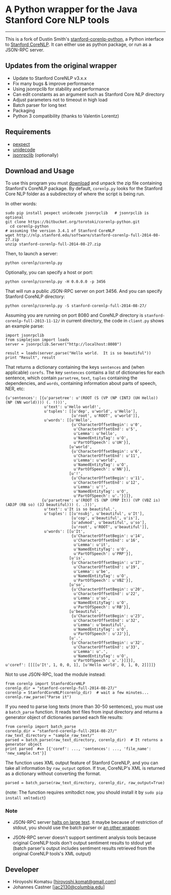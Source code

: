 # A Python wrapper for the Java Stanford Core NLP tools
---------------------------

This is a fork of Dustin Smith's [stanford-corenlp-python](https://github.com/dasmith/stanford-corenlp-python), a Python interface to [Stanford CoreNLP](http://nlp.stanford.edu/software/corenlp.shtml). It can either use as python package, or run as a JSON-RPC server.

## Updates from the original wrapper
   * Update to Stanford CoreNLP v3.x.x
   * Fix many bugs & improve performance
   * Using jsonrpclib for stability and performance
   * Can edit constants as an argument such as Stanford Core NLP directory
   * Adjust parameters not to timeout in high load
   * Batch parser for long text
   * Packaging
   * Python 3 compatibility (thanks to Valentin Lorentz)

## Requirements
   * [pexpect](http://www.noah.org/wiki/pexpect)
   * [unidecode](http://pypi.python.org/pypi/Unidecode)
   * [jsonrpclib](https://github.com/joshmarshall/jsonrpclib) (optionally)

## Download and Usage

To use this program you must [download](http://nlp.stanford.edu/software/corenlp.shtml#Download) and unpack the zip file containing Stanford's CoreNLP package.  By default, `corenlp.py` looks for the Stanford Core NLP folder as a subdirectory of where the script is being run.


In other words:

    sudo pip install pexpect unidecode jsonrpclib   # jsonrpclib is optional
    git clone https://bitbucket.org/torotoki/corenlp-python.git
	  cd corenlp-python
    # assuming the version 3.4.1 of Stanford CoreNLP
    wget http://nlp.stanford.edu/software/stanford-corenlp-full-2014-08-27.zip
    unzip stanford-corenlp-full-2014-08-27.zip

Then, to launch a server:

    python corenlp/corenlp.py

Optionally, you can specify a host or port:

    python corenlp/corenlp.py -H 0.0.0.0 -p 3456

That will run a public JSON-RPC server on port 3456.
And you can specify Stanford CoreNLP directory:

    python corenlp/corenlp.py -S stanford-corenlp-full-2014-08-27/


Assuming you are running on port 8080 and CoreNLP directory is `stanford-corenlp-full-2013-11-12/` in current directory, the code in `client.py` shows an example parse:

    import jsonrpclib
    from simplejson import loads
    server = jsonrpclib.Server("http://localhost:8080")

    result = loads(server.parse("Hello world.  It is so beautiful"))
    print "Result", result

That returns a dictionary containing the keys `sentences` and (when applicable) `corefs`. The key `sentences` contains a list of dictionaries for each sentence, which contain `parsetree`, `text`, `tuples` containing the dependencies, and `words`, containing information about parts of speech, NER, etc:

	{u'sentences': [{u'parsetree': u'(ROOT (S (VP (NP (INTJ (UH Hello)) (NP (NN world)))) (. !)))',
	                 u'text': u'Hello world!',
	                 u'tuples': [[u'dep', u'world', u'Hello'],
	                             [u'root', u'ROOT', u'world']],
	                 u'words': [[u'Hello',
	                             {u'CharacterOffsetBegin': u'0',
	                              u'CharacterOffsetEnd': u'5',
	                              u'Lemma': u'hello',
	                              u'NamedEntityTag': u'O',
	                              u'PartOfSpeech': u'UH'}],
	                            [u'world',
	                             {u'CharacterOffsetBegin': u'6',
	                              u'CharacterOffsetEnd': u'11',
	                              u'Lemma': u'world',
	                              u'NamedEntityTag': u'O',
	                              u'PartOfSpeech': u'NN'}],
	                            [u'!',
	                             {u'CharacterOffsetBegin': u'11',
	                              u'CharacterOffsetEnd': u'12',
	                              u'Lemma': u'!',
	                              u'NamedEntityTag': u'O',
	                              u'PartOfSpeech': u'.'}]]},
	                {u'parsetree': u'(ROOT (S (NP (PRP It)) (VP (VBZ is) (ADJP (RB so) (JJ beautiful))) (. .)))',
	                 u'text': u'It is so beautiful.',
	                 u'tuples': [[u'nsubj', u'beautiful', u'It'],
	                             [u'cop', u'beautiful', u'is'],
	                             [u'advmod', u'beautiful', u'so'],
	                             [u'root', u'ROOT', u'beautiful']],
	                 u'words': [[u'It',
	                             {u'CharacterOffsetBegin': u'14',
	                              u'CharacterOffsetEnd': u'16',
	                              u'Lemma': u'it',
	                              u'NamedEntityTag': u'O',
	                              u'PartOfSpeech': u'PRP'}],
	                            [u'is',
	                             {u'CharacterOffsetBegin': u'17',
	                              u'CharacterOffsetEnd': u'19',
	                              u'Lemma': u'be',
	                              u'NamedEntityTag': u'O',
	                              u'PartOfSpeech': u'VBZ'}],
	                            [u'so',
	                             {u'CharacterOffsetBegin': u'20',
	                              u'CharacterOffsetEnd': u'22',
	                              u'Lemma': u'so',
	                              u'NamedEntityTag': u'O',
	                              u'PartOfSpeech': u'RB'}],
	                            [u'beautiful',
	                             {u'CharacterOffsetBegin': u'23',
	                              u'CharacterOffsetEnd': u'32',
	                              u'Lemma': u'beautiful',
	                              u'NamedEntityTag': u'O',
	                              u'PartOfSpeech': u'JJ'}],
	                            [u'.',
	                             {u'CharacterOffsetBegin': u'32',
	                              u'CharacterOffsetEnd': u'33',
	                              u'Lemma': u'.',
	                              u'NamedEntityTag': u'O',
	                              u'PartOfSpeech': u'.'}]]}],
	u'coref': [[[[u'It', 1, 0, 0, 1], [u'Hello world', 0, 1, 0, 2]]]]}

Not to use JSON-RPC, load the module instead:

    from corenlp import StanfordCoreNLP
    corenlp_dir = "stanford-corenlp-full-2014-08-27/"
    corenlp = StanfordCoreNLP(corenlp_dir)  # wait a few minutes...
    corenlp.raw_parse("Parse it")

If you need to parse long texts (more than 30-50 sentences), you must use a `batch_parse` function. It reads text files from input directory and returns a generator object of dictionaries parsed each file results:

    from corenlp import batch_parse
    corenlp_dir = "stanford-corenlp-full-2014-08-27/"
    raw_text_directory = "sample_raw_text/"
    parsed = batch_parse(raw_text_directory, corenlp_dir)  # It returns a generator object
    print parsed  #=> [{'coref': ..., 'sentences': ..., 'file_name': 'new_sample.txt'}]

The function uses XML output feature of Stanford CoreNLP, and you can take all information by `raw_output` option. If true, CoreNLP's XML is returned as a dictionary without converting the format.

    parsed = batch_parse(raw_text_directory, corenlp_dir, raw_output=True)

(note: The function requires xmltodict now, you should install it by `sudo pip install xmltodict`)


### Note

* JSON-RPC server [halts on large text](https://bitbucket.org/torotoki/corenlp-python/issue/7/server-halts-on-large-text). it maybe because of restriction of stdout, you should use the batch parser or [an other wrapper](https://github.com/brendano/stanford_corenlp_pywrapper).

* JSON-RPC server doesn't support sentiment analysis tools because original CoreNLP tools don't output sentiment results to stdout yet (batch parser's output includes sentiment results retrieved from the original CoreNLP tools's XML output)

## Developer
   * Hiroyoshi Komatsu [hiroyoshi.komat@gmail.com]
   * Johannes Castner [jac2130@columbia.edu]
